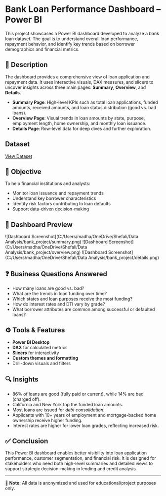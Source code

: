 # Bank Loan Performance Dashboard – Power BI

This project showcases a Power BI dashboard developed to analyze a bank loan dataset. The goal is to understand overall loan performance, repayment behavior, and identify key trends based on borrower demographics and financial metrics.

## 📌 Description

The dashboard provides a comprehensive view of loan application and repayment data. It uses interactive visuals, DAX measures, and slicers to uncover insights across three main pages: **Summary**, **Overview**, and **Details**.

- **Summary Page**: High-level KPIs such as total loan applications, funded amounts, received amounts, and loan status distribution (good vs. bad loans).
- **Overview Page**: Visual trends in loan amounts by state, purpose, employment length, home ownership, and monthly loan issuance.
- **Details Page**: Row-level data for deep dives and further exploration.

## Dataset

<a href = "https://github.com/deshpandeshefali/Bank-Loan-Performance-/blob/main/financial_loan.csv">View Dataset</a>

## 🎯 Objective

To help financial institutions and analysts:
- Monitor loan issuance and repayment trends
- Understand key borrower characteristics
- Identify risk factors contributing to loan defaults
- Support data-driven decision-making

## 📸 Dashboard Preview

![Dashboard Screenshot](C:/Users/madha/OneDrive/Shefali/Data Analysis/bank_project/summary.png)
![Dashboard Screenshot](C:/Users/madha/OneDrive/Shefali/Data Analysis/bank_project/overview.png)
![Dashboard Screenshot](C:/Users/madha/OneDrive/Shefali/Data Analysis/bank_project/details.png)


## ❓ Business Questions Answered

- How many loans are good vs. bad?
- What are the trends in loan funding over time?
- Which states and loan purposes receive the most funding?
- How do interest rates and DTI vary by grade?
- What borrower attributes are common among successful or defaulted loans?

## ⚙️ Tools & Features

- **Power BI Desktop**
- **DAX** for calculated metrics
- **Slicers** for interactivity
- **Custom themes and formatting**
- Drill-down visuals and filters

## 🔍 Insights

- 86% of loans are good (fully paid or current), while 14% are bad (charged off).
- California and New York top the funded loan amounts.
- Most loans are issued for *debt consolidation*.
- Applicants with 10+ years of employment and mortgage-backed home ownership receive higher funding.
- Interest rates are higher for lower loan grades, reflecting increased risk.

## ✅ Conclusion

This Power BI dashboard enables better visibility into loan application performance, customer segmentation, and financial risk. It is designed for stakeholders who need both high-level summaries and detailed views to support strategic decision-making in lending and credit analysis.

---

📁 **Note:** All data is anonymized and used for educational/project purposes only.

